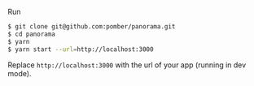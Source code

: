 Run

```bash
$ git clone git@github.com:pomber/panorama.git
$ cd panorama
$ yarn
$ yarn start --url=http://localhost:3000
```

Replace `http://localhost:3000` with the url of your app (running in dev mode).
